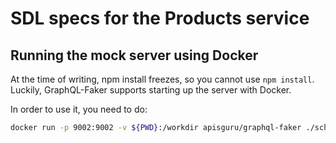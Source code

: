 # SDL specs for the Products service

## Running the mock server using Docker

At the time of writing, npm install freezes, so you cannot use `npm install`. Luckily, GraphQL-Faker supports starting up the server with Docker.

In order to use it, you need to do:

```bash
docker run -p 9002:9002 -v ${PWD}:/workdir apisguru/graphql-faker ./schema.graphql
```